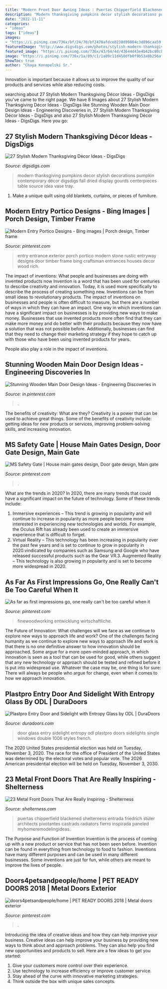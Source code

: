 ```yaml
---
title: "Modern Front Door Awning Ideas : Puertas Chipperfield Blackened Shelterness Entrada Friedrich Stüler Architects Pivotantes Castrads Radiators Fierro Inspirada Paneled Myhomeremodelingideas"
description: "Modern thanksgiving pumpkins decor stylish decorations pumpkin contemporary décor digsdigs fall dried display gourds centerpieces table source idea vase tray"
date: "2022-11-11"
categories:
- "ideas"
tags: ["ideas"]
images:
- "https://i.pinimg.com/736x/bf/24/70/bf2470afdce8238d99804c3d896caa59.jpg"
featuredImage: "http://www.digsdigs.com/photos/stylish-modern-thanksgiving-decor-ideas-16.jpg"
featured_image: "https://i.pinimg.com/736x/43/64/4d/43644d43e4b42bc80cb78d4e03ca2b95.jpg"
image: "https://i.pinimg.com/736x/1a/89/c1/1a89c11d450dfb0f9b53a8b256af34a7.jpg"
ShowToc: true
author: "Chaya Konopelski Sr."
---
```



Innovation is important because it allows us to improve the quality of our products and services while also reducing costs.

	

		
searching about 27 Stylish Modern Thanksgiving Décor Ideas - DigsDigs you've came to the right page. We have 8 Images about 27 Stylish Modern Thanksgiving Décor Ideas - DigsDigs like Stunning Wooden Main Door Design Ideas - Engineering Discoveries in, 27 Stylish Modern Thanksgiving Décor Ideas - DigsDigs and also 27 Stylish Modern Thanksgiving Décor Ideas - DigsDigs. Here you go:
		
    
## 27 Stylish Modern Thanksgiving Décor Ideas - DigsDigs

<img loading=lazy src="http://www.digsdigs.com/photos/stylish-modern-thanksgiving-decor-ideas-16.jpg" onerror="this.onerror=null;this.src='https://tse2.mm.bing.net/th?id=OIP.anIXYAbRhrQmwVF-9ONymAHaJ3&amp;pid=15.1';" alt="27 Stylish Modern Thanksgiving Décor Ideas - DigsDigs">

_Source: digsdigs.com_

>modern thanksgiving pumpkins decor stylish decorations pumpkin contemporary décor digsdigs fall dried display gourds centerpieces table source idea vase tray. 

	

1. Make a unique quilt using old blankets, curtains, or pieces of furniture.

    
## Modern Entry Portico Designs - Bing Images | Porch Design, Timber Frame

<img loading=lazy src="https://i.pinimg.com/736x/93/d1/09/93d10923f93a930cfcf10fca45da047d.jpg" onerror="this.onerror=null;this.src='https://tse3.mm.bing.net/th?id=OIP.lTOLYRYfPUeFJCQh0GbtEQAAAA&amp;pid=15.1';" alt="Modern Entry Portico Designs - Bing images | Porch design, Timber frame">

_Source: pinterest.com_

>entry entrance exterior porch portico modern stone rustic entryway designs door timber frame bing craftsman entrances houses decor wood rich. 

	

The impact of inventions: What people and businesses are doing with invented products now
Invention is a word that has been used for centuries to describe creativity and innovation. Today, it is used more specifically to describe the process of creating something new. Inventions can be from small ideas to revolutionary products. The impact of inventions on businesses and people is often difficult to measure, but there are a number of ways in which they can have an impact. 
One way in which inventions can have a significant impact on businesses is by providing new ways to make money. Businesses that use invented products more often find that they can make more money and do better with their products because they now have a solution that was not possible before. Additionally, businesses can find that they need to change their marketing strategy if they hope to catch up with those who have been using invented products for years. 

People also play a role in the impact of inventions.

    
## Stunning Wooden Main Door Design Ideas - Engineering Discoveries In

<img loading=lazy src="https://i.pinimg.com/736x/6a/13/e9/6a13e9d7e21ed79d5994b55539897f63.jpg" onerror="this.onerror=null;this.src='https://tse2.mm.bing.net/th?id=OIP.zUcmr64yb4q2fFVlUhPmAAHaKK&amp;pid=15.1';" alt="Stunning Wooden Main Door Design Ideas - Engineering Discoveries in">

_Source: in.pinterest.com_

>. 

	

The benefits of creativity: What are they?
Creativity is a power that can be used to achieve great things. Some of the benefits of creativity include: getting ideas for new products or services, improving problem-solving skills, and increasing innovation.

    
## MS Safety Gate | House Main Gates Design, Door Gate Design, Main Gate

<img loading=lazy src="https://i.pinimg.com/736x/1a/89/c1/1a89c11d450dfb0f9b53a8b256af34a7.jpg" onerror="this.onerror=null;this.src='https://tse3.mm.bing.net/th?id=OIP.9PXlKZy5_7UJikmtlGhOFgHaNK&amp;pid=15.1';" alt="MS Safety Gate | House main gates design, Door gate design, Main gate">

_Source: pinterest.com_

>. 

	

What are the trends in 2020?
In 2020, there are many trends that could have a significant impact on the future of technology. Some of these trends include:
1. Immersive experiences – This trend is growing in popularity and will continue to increase in popularity as more people become more interested in experiencing new technologies and worlds. For example, the Oculus Rift has already been used to create an immersive experience that is difficult to forget.
2. Virtual Reality – This technology has been increasing in popularity over the past few years and is set to continue to grow in popularity in 2020.vindicated by companies such as Samsung and Google who have released successful products such as the Gear VR.3. Augmented Reality – This technology is also growing in popularity and is set to become more widespread in 2020.

    
## As Far As First Impressions Go, One Really Can&#039;t Be Too Careful When It

<img loading=lazy src="https://i.pinimg.com/736x/43/64/4d/43644d43e4b42bc80cb78d4e03ca2b95.jpg" onerror="this.onerror=null;this.src='https://tse1.mm.bing.net/th?id=OIP.yiln7eL-LveDxXkhH9PmWQHaLH&amp;pid=15.1';" alt="As far as first impressions go, one really can&#039;t be too careful when it">

_Source: pinterest.com_

>finewoodworking entwicklung wirtschaftliche. 

	

The Future of Innovation: What challenges will we face as we continue to explore new ways to approach life and work?
One of the challenges facing humanity as we continue to explore new ways to approach life and work is that there is no one definitive answer to how innovation should be approached. Some argue for a more open-minded approach, in which innovation is seen as a tool that can be used for good, while others suggest that any new technology or approach should be tested and refined before it is put into widespread use. Whatever the case may be, one thing is for sure: There will always be people who argue for change, even when it comes to how we approach innovation.

    
## Plastpro Entry Door And Sidelight With Entropy Glass By ODL | DuraDoors

<img loading=lazy src="http://duradoors.com/wp-content/uploads/2015/03/Entropy-767x1024.jpg" onerror="this.onerror=null;this.src='https://tse1.mm.bing.net/th?id=OIP.qgfKyQ1fcdqlebeodDuGEwHaJ4&amp;pid=15.1';" alt="Plastpro Entry Door and Sidelight with Entropy Glass by ODL | DuraDoors">

_Source: duradoors.com_

>door glass entry sidelight entropy odl plastpro doors sidelights single windows double 1006 styles french. 

	

The 2020 United States presidential election was held on Tuesday, November 3, 2020. The race for the office of President of the United States was determined by the electoral votes and popular vote. The 2026 American presidential election will be held on Tuesday, November 3, 2030.

    
## 23 Metal Front Doors That Are Really Inspiring - Shelterness

<img loading=lazy src="https://i.shelterness.com/2016/07/13-blackened-steel-front-doors.jpg" onerror="this.onerror=null;this.src='https://tse3.mm.bing.net/th?id=OIP.Qn4cRuRPNplRKGsm-o8alQHaKA&amp;pid=15.1';" alt="23 Metal Front Doors That Are Really Inspiring - Shelterness">

_Source: shelterness.com_

>puertas chipperfield blackened shelterness entrada friedrich stüler architects pivotantes castrads radiators fierro inspirada paneled myhomeremodelingideas. 

	

The Purpose and Function of Invention
Invention is the process of coming up with a new product or service that has not been seen before. Invention can be found in everything from technology to food to fashion. Inventions have many different purposes and can be used in many different businesses. Some inventions are just for fun, while others are meant to improve the lives of people.

    
## Doors4petsandpeople/home | PET READY DOORS 2018 | Metal Doors Exterior

<img loading=lazy src="https://i.pinimg.com/736x/bf/24/70/bf2470afdce8238d99804c3d896caa59.jpg" onerror="this.onerror=null;this.src='https://tse2.mm.bing.net/th?id=OIP.BJiRll76omWySoQBssg3JgHaJ3&amp;pid=15.1';" alt="doors4petsandpeople/home | PET READY DOORS 2018 | Metal doors exterior">

_Source: pinterest.com_

>. 

	

Introducing the idea of creative ideas and how they can help improve your business.
Creative ideas can help improve your business by providing new ways to think about and approach problems. They can also help you find new opportunities and products to sell. Here are a few ideas to get you started: 
1. Give your customers more control over their experience.
2. Use technology to increase efficiency or improve customer service.
3. Stay ahead of the curve with innovative marketing strategies.
4. Think outside the box with unique sales concepts.

